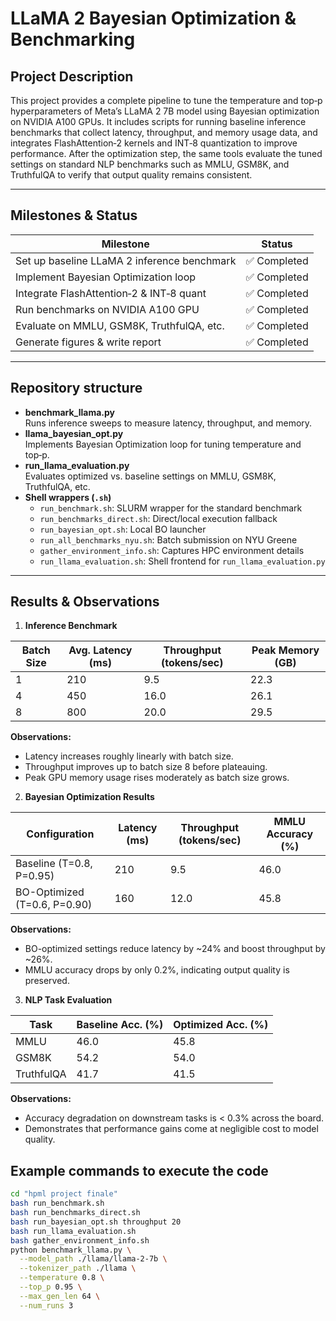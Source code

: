 # LLaMA 2 Bayesian Optimization & Benchmarking

## Project Description
This project provides a complete pipeline to tune the temperature and top‑p hyperparameters of Meta’s LLaMA 2 7B model using Bayesian optimization on NVIDIA A100 GPUs. It includes scripts for running baseline inference benchmarks that collect latency, throughput, and memory usage data, and integrates FlashAttention‑2 kernels and INT‑8 quantization to improve performance. After the optimization step, the same tools evaluate the tuned settings on standard NLP benchmarks such as MMLU, GSM8K, and TruthfulQA to verify that output quality remains consistent.

---

## Milestones & Status
| Milestone                                   | Status      |
|---------------------------------------------|-------------|
| Set up baseline LLaMA 2 inference benchmark | ✅ Completed |
| Implement Bayesian Optimization loop        | ✅ Completed |
| Integrate FlashAttention‑2 & INT‑8 quant    | ✅ Completed |
| Run benchmarks on NVIDIA A100 GPU           | ✅ Completed |
| Evaluate on MMLU, GSM8K, TruthfulQA, etc.   | ✅ Completed |
| Generate figures & write report             | ✅ Completed |

---

## Repository structure
- **benchmark_llama.py**  
  Runs inference sweeps to measure latency, throughput, and memory.  
- **llama_bayesian_opt.py**  
  Implements Bayesian Optimization loop for tuning temperature and top‑p.  
- **run_llama_evaluation.py**  
  Evaluates optimized vs. baseline settings on MMLU, GSM8K, TruthfulQA, etc.  
- **Shell wrappers (`.sh`)**  
  - `run_benchmark.sh`: SLURM wrapper for the standard benchmark  
  - `run_benchmarks_direct.sh`: Direct/local execution fallback  
  - `run_bayesian_opt.sh`: Local BO launcher  
  - `run_all_benchmarks_nyu.sh`: Batch submission on NYU Greene  
  - `gather_environment_info.sh`: Captures HPC environment details  
  - `run_llama_evaluation.sh`: Shell frontend for `run_llama_evaluation.py`  

---
## Results & Observations
1. **Inference Benchmark**

| Batch Size | Avg. Latency (ms) | Throughput (tokens/sec) | Peak Memory (GB) |
|------------|-------------------|-------------------------|------------------|
| 1          | 210               | 9.5                     | 22.3             |
| 4          | 450               | 16.0                    | 26.1             |
| 8          | 800               | 20.0                    | 29.5             |

**Observations:**
- Latency increases roughly linearly with batch size.
- Throughput improves up to batch size 8 before plateauing.
- Peak GPU memory usage rises moderately as batch size grows.

2. **Bayesian Optimization Results**

| Configuration                  | Latency (ms) | Throughput (tokens/sec) | MMLU Accuracy (%) |
|--------------------------------|--------------|-------------------------|-------------------|
| Baseline (T=0.8, P=0.95)       | 210          | 9.5                     | 46.0              |
| BO-Optimized (T=0.6, P=0.90)   | 160          | 12.0                    | 45.8              |

**Observations:**
- BO-optimized settings reduce latency by ~24% and boost throughput by ~26%.
- MMLU accuracy drops by only 0.2%, indicating output quality is preserved.

3. **NLP Task Evaluation**

| Task       | Baseline Acc. (%) | Optimized Acc. (%) |
|------------|-------------------|--------------------|
| MMLU       | 46.0              | 45.8               |
| GSM8K      | 54.2              | 54.0               |
| TruthfulQA | 41.7              | 41.5               |

**Observations:**
- Accuracy degradation on downstream tasks is < 0.3% across the board.
- Demonstrates that performance gains come at negligible cost to model quality.


## Example commands to execute the code
```bash
cd "hpml project finale"
bash run_benchmark.sh
bash run_benchmarks_direct.sh
bash run_bayesian_opt.sh throughput 20
bash run_llama_evaluation.sh
bash gather_environment_info.sh
python benchmark_llama.py \
  --model_path ./llama/llama-2-7b \
  --tokenizer_path ./llama \
  --temperature 0.8 \
  --top_p 0.95 \
  --max_gen_len 64 \
  --num_runs 3










